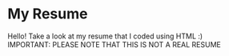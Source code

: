 # My Resume
Hello! Take a look at my resume that I coded using HTML :) <br />
IMPORTANT: PLEASE NOTE THAT THIS IS NOT A REAL RESUME
